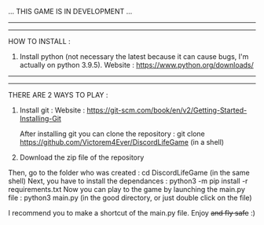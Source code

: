 ... THIS GAME IS IN DEVELOPMENT ...

-----------------------------------
-----------------------------------

HOW TO INSTALL :

1. Install python (not necessary the latest because it can cause bugs, I'm actually on python 3.9.5).
    Website : https://www.python.org/downloads/
    

-----------------------------------
-----------------------------------

THERE ARE 2 WAYS TO PLAY :

1. Install git :
    Website : https://git-scm.com/book/en/v2/Getting-Started-Installing-Git
    
    After installing git you can clone the repository :
        git clone https://github.com/Victorem4Ever/DiscordLifeGame
        (in a shell)


2. Download the zip file of the repository

Then, go to the folder who was created :
    cd DiscordLifeGame
    (in the same shell)
    Next, you have to install the dependances :
        python3 -m pip install -r requirements.txt
        Now you can play to the game by launching the main.py file :
        python3 main.py
        (in the good directory, or just double click on the file)
        
I recommend you to make a shortcut of the main.py file.
Enjoy ~~and fly safe~~ :)
